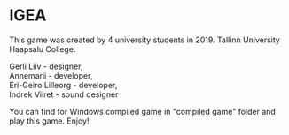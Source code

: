 # IGEA
This game was created by 4 university students in 2019. Tallinn University Haapsalu College. 

Gerli Liiv - designer,  
Annemarii - developer,  
Eri-Geiro Lilleorg - developer,  
Indrek Viiret - sound designer

You can find for Windows compiled game in "compiled game" folder and play this game. 
Enjoy!





